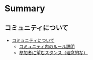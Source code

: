 # Summary

## コミュニティについて

* [コミュニティについて](docs/コミュニティについて.md)
  * [コミュニティ内のルール説明](docs/コミュニティ内のルール説明.md)
  * [参加者に望むスタンス（理念的な）](docs/参加者に望むスタンス（理念的な）.md)